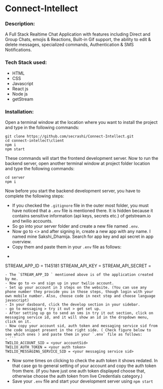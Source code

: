 # Connect-Intellect
<h3>Description:</h3> A Full Stack Realtime Chat Application with features including Direct and Group Chats, emojis & Reactions, Built-in Gif support, the ability to edit & delete messages, specialized commands, Authentication &amp; SMS Notifications.

<h3>Tech Stack used: </h3>

* HTML
* CSS
* Javascript
* React js
* Node js
* getStream

<h3>Installation: </h3>

Open a terminal window at the location where you want to install the project and type in the following commands: 

```
git clone https://github.com/secrashi/Connect-Intellect.git
cd connect-intellect\client
npm i
npm start
```
These commands will start the frontend development server. Now to run the backend server, open another terminal window at project folder location and type the following commands:
```
cd server
npm i
```

Now before you start the backend development server, you have to complete the following steps: 

- If you checked the `.gitignore` file in the outer most folder, you must have noticed that a `.env` file is mentioned there. It is hidden because it contains sensitive information (api keys, secrets etc.) of getstream.io and twilio accounts.
- So go into your server folder and create a new file named `.env`.
- Now go to <> and after signing in, create a new app with any name. I named mine Sakshi_Dhamija. Search for app key and api secret in app overview. 
- Copy them and paste them in your `.env` file as follows:
- ```
STREAM_APP_ID = 1145181
STREAM_API_KEY = <your api key>
STREAM_API_SECRET = <your api secret>
```
- The `STREAM_APP_ID ` mentioned above is of the application created by me.
- Now go to <> and sign up in your twilio account. 
- Set up your account in 3 steps on the website. (You can use any phone number they provide you in those steps, though login with your own mobile number. Also, choose code in next step and choose language javascript)
- In your dasboard, click the develop section in your sidebar. 
- go to messaging > try it out > get set up.
- After setting up go to send an sms in try it out section, click on messaging service id, and it will show an id in the dropdown menu, click on it. 
- Now copy your account sid, auth token and messaging service sid from the code snippet present in the right side. ( Check figure below to see which ones ) and paste them in your `.env` file as follows: 
- ```
TWILIO_ACCOUNT_SID = <your accountSid>
TWILIO_AUTH_TOKEN = <your auth token>
TWILIO_MESSAGING_SERVICE_SID = <your messaging service sid>
```
- Now some times on clicking to check the auth token it shows redated. In that case go to general setting of your account and copy the auth token from there. (if you have just one auth token displayed choose that, otherwise choose the auth token from live Credentials category.)
- Save your `.env` file and start your development server using `npm start`
